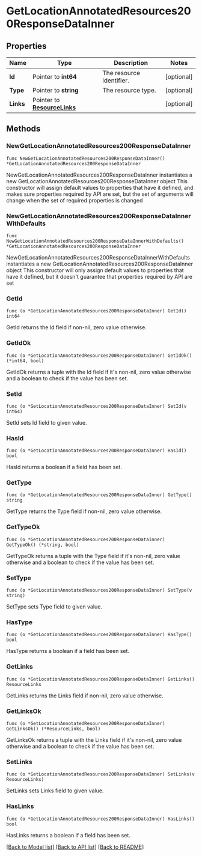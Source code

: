 # GetLocationAnnotatedResources200ResponseDataInner

## Properties

Name | Type | Description | Notes
------------ | ------------- | ------------- | -------------
**Id** | Pointer to **int64** | The resource identifier. | [optional] 
**Type** | Pointer to **string** | The resource type. | [optional] 
**Links** | Pointer to [**ResourceLinks**](ResourceLinks.md) |  | [optional] 

## Methods

### NewGetLocationAnnotatedResources200ResponseDataInner

`func NewGetLocationAnnotatedResources200ResponseDataInner() *GetLocationAnnotatedResources200ResponseDataInner`

NewGetLocationAnnotatedResources200ResponseDataInner instantiates a new GetLocationAnnotatedResources200ResponseDataInner object
This constructor will assign default values to properties that have it defined,
and makes sure properties required by API are set, but the set of arguments
will change when the set of required properties is changed

### NewGetLocationAnnotatedResources200ResponseDataInnerWithDefaults

`func NewGetLocationAnnotatedResources200ResponseDataInnerWithDefaults() *GetLocationAnnotatedResources200ResponseDataInner`

NewGetLocationAnnotatedResources200ResponseDataInnerWithDefaults instantiates a new GetLocationAnnotatedResources200ResponseDataInner object
This constructor will only assign default values to properties that have it defined,
but it doesn't guarantee that properties required by API are set

### GetId

`func (o *GetLocationAnnotatedResources200ResponseDataInner) GetId() int64`

GetId returns the Id field if non-nil, zero value otherwise.

### GetIdOk

`func (o *GetLocationAnnotatedResources200ResponseDataInner) GetIdOk() (*int64, bool)`

GetIdOk returns a tuple with the Id field if it's non-nil, zero value otherwise
and a boolean to check if the value has been set.

### SetId

`func (o *GetLocationAnnotatedResources200ResponseDataInner) SetId(v int64)`

SetId sets Id field to given value.

### HasId

`func (o *GetLocationAnnotatedResources200ResponseDataInner) HasId() bool`

HasId returns a boolean if a field has been set.

### GetType

`func (o *GetLocationAnnotatedResources200ResponseDataInner) GetType() string`

GetType returns the Type field if non-nil, zero value otherwise.

### GetTypeOk

`func (o *GetLocationAnnotatedResources200ResponseDataInner) GetTypeOk() (*string, bool)`

GetTypeOk returns a tuple with the Type field if it's non-nil, zero value otherwise
and a boolean to check if the value has been set.

### SetType

`func (o *GetLocationAnnotatedResources200ResponseDataInner) SetType(v string)`

SetType sets Type field to given value.

### HasType

`func (o *GetLocationAnnotatedResources200ResponseDataInner) HasType() bool`

HasType returns a boolean if a field has been set.

### GetLinks

`func (o *GetLocationAnnotatedResources200ResponseDataInner) GetLinks() ResourceLinks`

GetLinks returns the Links field if non-nil, zero value otherwise.

### GetLinksOk

`func (o *GetLocationAnnotatedResources200ResponseDataInner) GetLinksOk() (*ResourceLinks, bool)`

GetLinksOk returns a tuple with the Links field if it's non-nil, zero value otherwise
and a boolean to check if the value has been set.

### SetLinks

`func (o *GetLocationAnnotatedResources200ResponseDataInner) SetLinks(v ResourceLinks)`

SetLinks sets Links field to given value.

### HasLinks

`func (o *GetLocationAnnotatedResources200ResponseDataInner) HasLinks() bool`

HasLinks returns a boolean if a field has been set.


[[Back to Model list]](../README.md#documentation-for-models) [[Back to API list]](../README.md#documentation-for-api-endpoints) [[Back to README]](../README.md)



